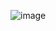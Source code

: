 ![image](https://user-images.githubusercontent.com/56451789/138570922-254f13d9-c41e-4291-8082-3b47ba46f3ab.png)
